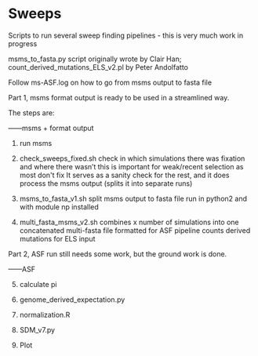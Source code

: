 # Sweeps
Scripts to run several sweep finding pipelines - this is very much work in progress


msms_to_fasta.py script originally wrote by Clair Han; count_derived_mutations_ELS_v2.pl by Peter Andolfatto

Follow ms-ASF.log on how to go from msms output to fasta file

Part 1, msms format output is ready to be used in a streamlined way.

The steps are:

——msms + format output

1) run msms

2) check_sweeps_fixed.sh 
check in which simulations there was fixation and where there wasn’t 
this is important for weak/recent selection as most don't fix
It serves as a sanity check for the rest, and it does process the msms output (splits it into separate runs)

3) msms_to_fasta_v1.sh
split msms output to fasta file
run in python2 and with module np installed

4) multi_fasta_msms_v2.sh 
combines x number of simulations into one concatenated multi-fasta file formatted for ASF pipeline
counts derived mutations for ELS input 


Part 2, ASF run still needs some work, but the ground work is done.

——ASF

5) calculate pi

6) genome_derived_expectation.py

7) normalization.R

8) SDM_v7.py

9) Plot

